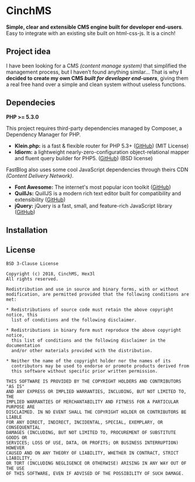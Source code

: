 CinchMS
======
**Simple, clear and extensible CMS engine built for developer end-users**. Easy to integrate with an existing site built on html-css-js. It is a cinch!

Project idea
-----
I have been looking for a CMS _(content manage system)_ that simplified the management process, 
but I haven’t found anything similar... That is why **I decided to create my own CMS _built for 
developer end-users_**, giving them a real free hand over a simple and clean system without useless functions.

Dependecies
-----

**PHP >= 5.3.0**

This project requires third-party dependencies managed by Composer, a Dependency Manager for PHP.
 -  **Klein.php:** is a fast & flexible router for PHP 5.3+ 
 ([GitHub](https://github.com/klein/klein.php)) (MIT License)
 -  **Idiorm:** a lightweight nearly-zero-configuration object-relational mapper and fluent query builder for PHP5. 
 ([GitHub](https://github.com/j4mie/idiorm)) (BSD license)
 
FastBlog also uses some cool JavaScript dependencies through theirs CDN _(Content Delivery Network)_.
 - **Font Awesome:** The internet's most popular icon toolkit
 ([GitHub](https://github.com/FortAwesome/Font-Awesome))
 - **QuillJs:** QuillJS is a modern rich text editor built for compatibility and extensibility
 ([GitHub](https://github.com/quilljs/quill))
 - **jQuery:** jQuery is a fast, small, and feature-rich JavaScript library 
 ([GitHub](https://github.com/jquery/jquery))

Installation
-----


License
-----

```
BSD 3-Clause License

Copyright (c) 2018, CinchMS, Hex3l
All rights reserved.

Redistribution and use in source and binary forms, with or without
modification, are permitted provided that the following conditions are met:

* Redistributions of source code must retain the above copyright notice, this
  list of conditions and the following disclaimer.

* Redistributions in binary form must reproduce the above copyright notice,
  this list of conditions and the following disclaimer in the documentation
  and/or other materials provided with the distribution.

* Neither the name of the copyright holder nor the names of its
  contributors may be used to endorse or promote products derived from
  this software without specific prior written permission.

THIS SOFTWARE IS PROVIDED BY THE COPYRIGHT HOLDERS AND CONTRIBUTORS "AS IS"
AND ANY EXPRESS OR IMPLIED WARRANTIES, INCLUDING, BUT NOT LIMITED TO, THE
IMPLIED WARRANTIES OF MERCHANTABILITY AND FITNESS FOR A PARTICULAR PURPOSE ARE
DISCLAIMED. IN NO EVENT SHALL THE COPYRIGHT HOLDER OR CONTRIBUTORS BE LIABLE
FOR ANY DIRECT, INDIRECT, INCIDENTAL, SPECIAL, EXEMPLARY, OR CONSEQUENTIAL
DAMAGES (INCLUDING, BUT NOT LIMITED TO, PROCUREMENT OF SUBSTITUTE GOODS OR
SERVICES; LOSS OF USE, DATA, OR PROFITS; OR BUSINESS INTERRUPTION) HOWEVER
CAUSED AND ON ANY THEORY OF LIABILITY, WHETHER IN CONTRACT, STRICT LIABILITY,
OR TORT (INCLUDING NEGLIGENCE OR OTHERWISE) ARISING IN ANY WAY OUT OF THE USE
OF THIS SOFTWARE, EVEN IF ADVISED OF THE POSSIBILITY OF SUCH DAMAGE.
```

